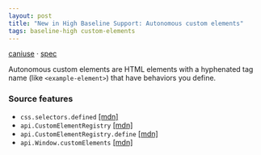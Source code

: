 ```yaml
---
layout: post
title: "New in High Baseline Support: Autonomous custom elements"
tags: baseline-high custom-elements
---
```


[caniuse](https://caniuse.com/?search=autonomous-custom-elements) · [spec](https://html.spec.whatwg.org/multipage/custom-elements.html#autonomous-custom-element)

Autonomous custom elements are HTML elements with a hyphenated tag name (like `<example-element>`) that have behaviors you define.

### Source features

- ``css.selectors.defined`` [[mdn]](https://developer.mozilla.org/en-US/search?q=css.selectors.defined)
- ``api.CustomElementRegistry`` [[mdn]](https://developer.mozilla.org/en-US/search?q=api.CustomElementRegistry)
- ``api.CustomElementRegistry.define`` [[mdn]](https://developer.mozilla.org/en-US/search?q=api.CustomElementRegistry.define)
- ``api.Window.customElements`` [[mdn]](https://developer.mozilla.org/en-US/search?q=api.Window.customElements)
